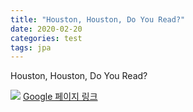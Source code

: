 ```yaml
---
title: "Houston, Houston, Do You Read?"
date: 2020-02-20
categories: test
tags: jpa
---
```

Houston, Houston, Do You Read?

![](https://devinlife.com/assets/images/bio-photo-keyboard-small.jpg)
[Google 페이지 링크](https://google.com)
